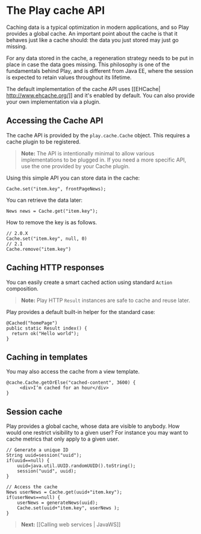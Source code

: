 # The Play cache API

Caching data is a typical optimization in modern applications, and so Play provides a global cache. An important point about the cache is that it behaves just like a cache should: the data you just stored may just go missing.

For any data stored in the cache, a regeneration strategy needs to be put in place in case the data goes missing. This philosophy is one of the fundamentals behind Play, and is different from Java EE, where the session is expected to retain values throughout its lifetime. 

The default implementation of the cache API uses [[EHCache| http://www.ehcache.org/]] and it's enabled by default. You can also provide your own implementation via a plugin. 


## Accessing the Cache API

The cache API is provided by the `play.cache.Cache` object. This requires a cache plugin to be registered.

> **Note:** The API is intentionally minimal to allow various implementations to be plugged in. If you need a more specific API, use the one provided by your Cache plugin.

Using this simple API you can store data in the cache:

```
Cache.set("item.key", frontPageNews);
```

You can retrieve the data later:

```
News news = Cache.get("item.key");
```

How to remove the key is as follows.

```
// 2.0.X
Cache.set("item.key", null, 0)
// 2.1
Cache.remove("item.key")

```

## Caching HTTP responses

You can easily create a smart cached action using standard `Action` composition. 

> **Note:** Play HTTP `Result` instances are safe to cache and reuse later.

Play provides a default built-in helper for the standard case:

```
@Cached("homePage")
public static Result index() {
  return ok("Hello world");
}
```

## Caching in templates

You may also access the cache from a view template.

```
@cache.Cache.getOrElse("cached-content", 3600) {
     <div>I’m cached for an hour</div>
}
```

## Session cache

Play provides a global cache, whose data are visible to anybody. How would one restrict visibility to a given user? For instance you may want to cache metrics that only apply to a given user.


```
// Generate a unique ID
String uuid=session("uuid");
if(uuid==null) {
	uuid=java.util.UUID.randomUUID().toString();
	session("uuid", uuid);
}

// Access the cache
News userNews = Cache.get(uuid+"item.key");
if(userNews==null) {
	userNews = generateNews(uuid);
	Cache.set(uuid+"item.key", userNews );
}
```


> **Next:** [[Calling web services | JavaWS]]
